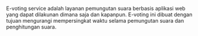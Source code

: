 E-voting service adalah layanan pemungutan suara berbasis aplikasi web yang dapat dilakunan dimana saja dan kapanpun. E-voting ini dibuat dengan tujuan mengurangi mempersingkat waktu selama pemungutan suara dan penghitungan suara.
